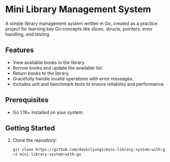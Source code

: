 # Mini Library Management System

A simple library management system written in Go, created as a practice project for learning key Go concepts like slices, structs, pointers, error handling, and testing.

## Features

- View available books in the library.
- Borrow books and update the available list.
- Return books to the library.
- Gracefully handle invalid operations with error messages.
- Includes unit and benchmark tests to ensure reliability and performance.

## Prerequisites

- Go 1.19+ installed on your system.

## Getting Started

1. Clone the repository:
   ```bash
   git clone https://github.com/devkilyungi/mini-library-system-with-go.git
   cd mini-library-system-with-go
